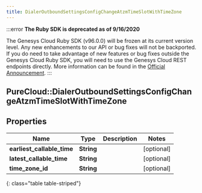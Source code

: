 ```yaml
---
title: DialerOutboundSettingsConfigChangeAtzmTimeSlotWithTimeZone
---
```


:::error
**The Ruby SDK is deprecated as of 9/16/2020**

The Genesys Cloud Ruby SDK (v96.0.0) will be frozen at its current version level. Any new enhancements to our API or bug fixes will not be backported. If you do need to take advantage of new features or bug fixes outside the Genesys Cloud Ruby SDK, you will need to use the Genesys Cloud REST endpoints directly. More information can be found in the [Official Announcement](https://developer.mypurecloud.com/forum/t/announcement-genesys-cloud-ruby-sdk-end-of-life/8850).
:::


## PureCloud::DialerOutboundSettingsConfigChangeAtzmTimeSlotWithTimeZone

## Properties

|Name | Type | Description | Notes|
|------------ | ------------- | ------------- | -------------|
| **earliest_callable_time** | **String** |  | [optional] |
| **latest_callable_time** | **String** |  | [optional] |
| **time_zone_id** | **String** |  | [optional] |
{: class="table table-striped"}


